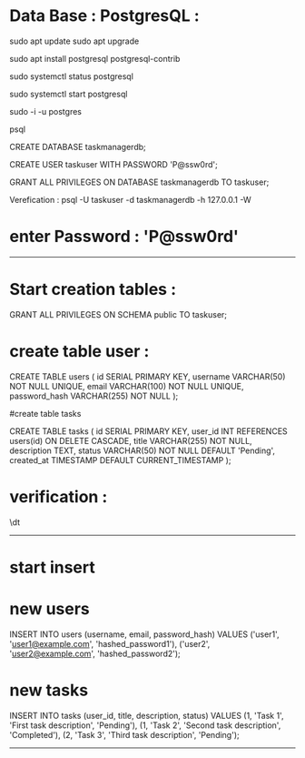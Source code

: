 # Data Base : PostgresQL : 

sudo apt update
sudo apt upgrade

sudo apt install postgresql postgresql-contrib

sudo systemctl status postgresql

sudo systemctl start postgresql

sudo -i -u postgres

psql

CREATE DATABASE taskmanagerdb;


CREATE USER taskuser WITH PASSWORD 'P@ssw0rd';


GRANT ALL PRIVILEGES ON DATABASE taskmanagerdb TO taskuser;

Verefication : 
psql -U taskuser -d taskmanagerdb -h 127.0.0.1 -W

# enter Password : 'P@ssw0rd'

************************************************************************
# Start  creation tables : 

GRANT ALL PRIVILEGES ON SCHEMA public TO taskuser;

# create table user : 

CREATE TABLE users (
    id SERIAL PRIMARY KEY,
    username VARCHAR(50) NOT NULL UNIQUE,
    email VARCHAR(100) NOT NULL UNIQUE,
    password_hash VARCHAR(255) NOT NULL
);




#create table tasks

CREATE TABLE tasks (
    id SERIAL PRIMARY KEY,
    user_id INT REFERENCES users(id) ON DELETE CASCADE,
    title VARCHAR(255) NOT NULL,
    description TEXT,
    status VARCHAR(50) NOT NULL DEFAULT 'Pending',
    created_at TIMESTAMP DEFAULT CURRENT_TIMESTAMP
);



# verification : 
\dt

************************************************************************

# start insert 

# new users 
INSERT INTO users (username, email, password_hash)
VALUES ('user1', 'user1@example.com', 'hashed_password1'),
       ('user2', 'user2@example.com', 'hashed_password2');

# new tasks 
INSERT INTO tasks (user_id, title, description, status)
VALUES (1, 'Task 1', 'First task description', 'Pending'),
       (1, 'Task 2', 'Second task description', 'Completed'),
       (2, 'Task 3', 'Third task description', 'Pending');




--------------------------------------------------------------------------------------------
